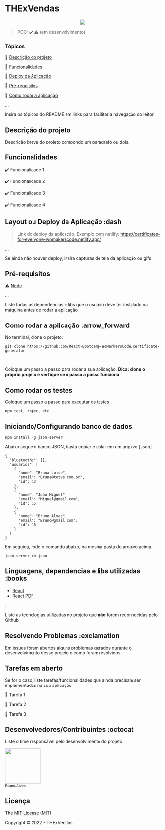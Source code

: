 <h1>THExVendas</h1>

<p align="center">
  <img src="https://img.shields.io/static/v1?label=react&message=framework&color=blue&style=for-the-badge&logo=REACT"/>
</p>

> POC: :heavy_check_mark: :warning: (em desenvolvimento)

### Tópicos

:small_blue_diamond: [Descrição do projeto](#descrição-do-projeto)

:small_blue_diamond: [Funcionalidades](#funcionalidades)

:small_blue_diamond: [Deploy da Aplicação](#deploy-da-aplicação-dash)

:small_blue_diamond: [Pré-requisitos](#pré-requisitos)

:small_blue_diamond: [Como rodar a aplicação](#como-rodar-a-aplicação-arrow_forward)

...

Insira os tópicos do README em links para facilitar a navegação do leitor

## Descrição do projeto

<p align="justify">
  Descrição breve do projeto compondo um paragrafo ou dois.
</p>

## Funcionalidades

:heavy_check_mark: Funcionalidade 1  

:heavy_check_mark: Funcionalidade 2  

:heavy_check_mark: Funcionalidade 3  

:heavy_check_mark: Funcionalidade 4  

## Layout ou Deploy da Aplicação :dash

> Link do deploy da aplicação. Exemplo com netlify: <https://certificates-for-everyone-womakerscode.netlify.app/>

...

Se ainda não houver deploy, insira capturas de tela da aplicação ou gifs

## Pré-requisitos

:warning: [Node](https://nodejs.org/en/download/)

...

Liste todas as dependencias e libs que o usuário deve ter instalado na máquina antes de rodar a aplicação

## Como rodar a aplicação :arrow_forward

No terminal, clone o projeto:

```
git clone https://github.com/React-Bootcamp-WoMarkersCode/certificate-generator
```

...

Coloque um passo a passo para rodar a sua aplicação. **Dica: clone o próprio projeto e verfique se o passo a passo funciona**

## Como rodar os testes

Coloque um passo a passo para executar os testes

```
npm test, rspec, etc 
```

## Iniciando/Configurando banco de dados

```
npm install -g json-server
```

Abaixo segue o banco JSON, basta copiar e colar em um arquivo [.json]

```
{
  "bluetooths": [],
  "usuarios": [
    {
      "nome": "Bruna Loise",
      "email": "Bruna@totvs.com.br",
      "id": 13
    },
    {
      "nome": "João Miguel",
      "email": "Miguel@gmail.com",
      "id": 15
    },
    {
      "nome": "Bruno Alves",
      "email": "Bruno@gmail.com",
      "id": 16
    }
  ]
}
```

Em seguida, rode o comando abaixo, na mesma pasta do arquivo acima.

```
json-server db.json
```

## Linguagens, dependencias e libs utilizadas :books

- [React](https://pt-br.reactjs.org/docs/create-a-new-react-app.html)
- [React PDF](https://react-pdf.org/)

...

Liste as tecnologias utilizadas no projeto que **não** forem reconhecidas pelo Github

## Resolvendo Problemas :exclamation

Em [issues]() foram abertos alguns problemas gerados durante o desenvolvimento desse projeto e como foram resolvidos.

## Tarefas em aberto

Se for o caso, liste tarefas/funcionalidades que ainda precisam ser implementadas na sua aplicação

:memo: Tarefa 1

:memo: Tarefa 2

:memo: Tarefa 3

## Desenvolvedores/Contribuintes :octocat

Liste o time responsável pelo desenvolvimento do projeto

[<img src="https://avatars.githubusercontent.com/u/2823424?s=400&u=d379cdd4bea713b9ba2dc63505bd8202f1f5d52a&v=4" width=115><br><sub>Bruno Alves</sub>](https://github.com/furiousk)

## Licença

The [MIT License]() (MIT)

Copyright :copyright: 2022 - THExVendas
